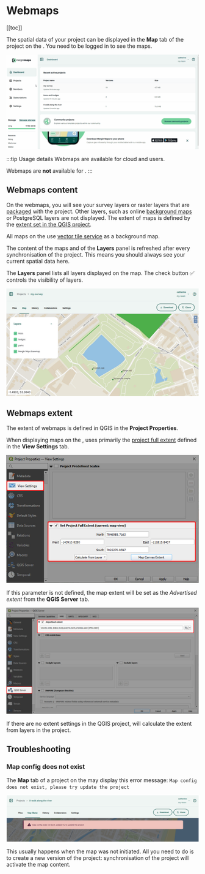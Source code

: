 ﻿# Webmaps
[[toc]]

The spatial data of your project can be displayed in the **Map** tab of the project on the <DashboardShortLink />. You need to be logged in to see the maps.

![Mergin Maps dashboard map](./dashboard-webmap.gif "Mergin Maps dashboard map")

:::tip Usage details
Webmaps are available for <MainPlatformNameLink /> cloud and <EnterprisePlatformNameLink /> users.

Webmaps are **not** available for <CommunityPlatformNameLink />.
:::

## Webmaps content

On the webmaps, you will see your survey layers or raster layers that are [packaged](../project/#packaging-qgis-project) with the project. Other layers, such as online [background maps](../../gis/settingup_background_map/#background-maps) or PostgreSQL layers are not displayed. The extent of maps is defined by the [extent set in the QGIS project](../../gis/features/#project-extent).

All maps on the <DashboardShortLink /> use [<MainPlatformName /> vector tile service](../../gis/settingup_background_map/#online-services-1) as a background map.

The content of the maps and of the **Layers** panel is refreshed after every synchronisation of the project. This means you should always see your current spatial data here.

The **Layers** panel lists all layers displayed on the map. The check button :white_check_mark: controls the visibility of layers.

![Mergin Maps dashboard maps](../dashboard/mergin-maps-web-map.jpg "Mergin Maps dashboard maps")

## Webmaps extent

The extent of webmaps is defined in QGIS in the **Project Properties**. 

When displaying maps on the <DashboardShortLink />, <MainPlatformName /> uses primarily the [project full extent](../../gis/features/#project-extent) defined in the **View Settings** tab.

![QGIS set project extent](../../gis/features/qgis-project-extent.jpg "QGIS set project extent")

If this parameter is not defined, the map extent will be set as the *Advertised extent* from the **QGIS Server** tab. 

![Maps in dashboard extent set in QGIS project](./qgis-project-properties-qgis-server-extent.jpg "Maps in dashboard extent set in QGIS project")

If there are no extent settings in the QGIS project, <MainPlatformName /> will calculate the extent from layers in the project.

## Troubleshooting

### Map config does not exist
The **Map** tab of a project on the <DashboardShortLink /> may display this error message:
`Map config does not exist, please try update the project`

![Mergin Maps webmap Map config does not exist](./webmap-map-config-issue.jpg "Mergin Maps webmap Map config does not exist")

This usually happens when the map was not initiated. All you need to do is to create a new version of the project: synchronisation of the project will activate the map content.

